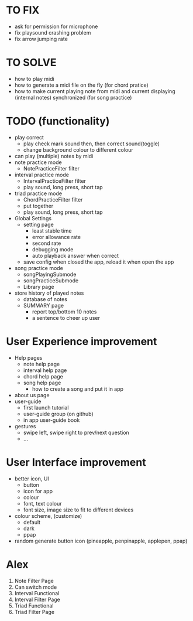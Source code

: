 # TO FIX
- ask for permission for microphone
- fix playsound crashing problem
- fix arrow jumping rate

# TO SOLVE
- how to play midi
- how to generate a midi file on the fly (for chord pratice)
- how to make current playing note from midi and current displaying (internal notes) synchronized (for song practice)

# TODO (functionality)
- play correct
  - play check mark sound then, then correct sound(toggle)
  - change background colour to different colour
- can play (multiple) notes by midi
- note practice mode
  - NotePracticeFilter filter
- interval practice mode
  - IntervalPracticeFilter filter
  - play sound, long press, short tap
- triad practice mode
  - ChordPracticeFilter filter
  - put together
  - play sound, long press, short tap
- Global Settings
  - setting page
    - least stable time
    - error allowance rate
    - second rate
    - debugging mode
    - auto playback answer  when correct
  - save config when closed the app, reload it when open the app
- song practice mode
  - songPlayingSubmode
  - songPracticeSubmode
  - Library page
- store history of played notes
  - database of notes
  - SUMMARY page
    - report top/bottom 10 notes
    - a sentence to cheer up user

# User Experience improvement
- Help pages
  - note help page
  - interval help page
  - chord help page
  - song help page
    - how to create a song and put it in app
- about us page
- user-guide
  - first launch tutorial
  - user-guide group (on github)
  - in app user-guide book
- gestures
  - swipe left, swipe right to prev/next question
  - ...

# User Interface improvement
- better icon, UI
  - button
  - icon for app
  - colour
  - font, text colour
  - font size, image size to fit to different devices
- colour scheme, (customize)
  - default
  - dark
  - ppap
- random generate button icon (pineapple, penpinapple, applepen, ppap)


# Alex
1. Note Filter Page
2. Can switch mode
3. Interval Functional
4. Interval Filter Page
5. Triad Functional 
6. Triad Filter Page 
